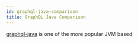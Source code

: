 ```yaml
---
id: graphql-java-comparison
title: GraphQL Java Comparison
---
```


[graphql-java](https://graphql-java.com/) is one of the more popular JVM based
